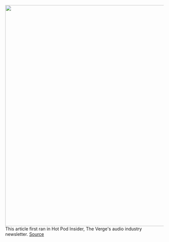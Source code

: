 <img src='https://cdn.vox-cdn.com/thumbor/uQVtXF1bp-SnEN6BY4DTP5JcJwE=/0x0:928x523/1200x800/filters:focal(390x188:538x336)/cdn.vox-cdn.com/uploads/chorus_image/image/70960553/Audiobooks_Pilot_H_2021_1611357123_928x523.0.jpg' width='700px' /><br/>
This article first ran in Hot Pod Insider, The Verge's audio industry newsletter.
<a href='https://www.theverge.com/2022/6/9/23161536/spotify-audiobooks-amazon-audible-podcasts'> Source <a/>
